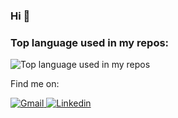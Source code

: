 ### Hi 👋
### Top language used in my repos:

<img width="" src="https://github-readme-stats.vercel.app/api/top-langs/?username=JaneEllison&layout=compact&hide_title=1&card_width=300&theme=vision-friendly-dark" alt="Top language used in my repos" />

<p>Find me on:</p>
  <!-- Gmail -->
  <a href="mailto:asekerich99@gmail.com" target="_blank"><img alt="Gmail"
     src="https://img.shields.io/badge/-Gmail-EA4335?style=flat-square&logo=Gmail&logoColor=white">
  </a>
  <!-- Linkedin -->
  <a href="https://www.linkedin.com/in/anastasiya-sekerich/" target="_blank"><img alt="Linkedin"
     src="https://img.shields.io/badge/-Linkedin-0A66C2?style=flat-square&logo=Linkedin&logoColor=white">
  </a>
